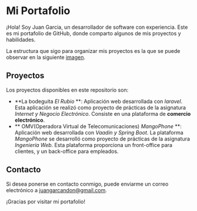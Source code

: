# Mi Portafolio

¡Hola! Soy Juan Garcia, un desarrollador de software con experiencia. Este es mi portafolio de GitHub, donde comparto algunos de mis proyectos y habilidades.

La estructura que sigo para organizar mis proyectos es la que se puede observar en la siguiente [imagen](./img/Portafolio-organizacion-directorios-2324.png).

## Proyectos
Los proyectos disponibles en este repositorio son:
   - **La bodeguita *El Rubio* **: Aplicación web desarrollada con *laravel*. Esta aplicación se realizó como proyecto de prácticas de la asignatura *Internet y Negocio Electrónico*. Consiste en una plataforma de **comercio electrónico**.
   - ** OMV(Operadora Virtual de Telecomunicaciones) *MangoPhone* **: Aplicación web desarrollada con *Vaadin y Spring Boot*. La plataforma *MangoPhone* se desarrolló como proyecto de prácticas de la asignatura *Ingeniería Web*. Esta plataforma proporciona un front-office para clientes, y un back-office para empleados.

## Contacto

Si desea ponerse en contacto conmigo, puede enviarme un correo electrónico a juangarcandon@gmail.com.

¡Gracias por visitar mi portafolio!
